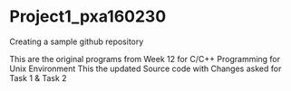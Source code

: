 # Project1_pxa160230
Creating a sample github repository 

This are the original programs from Week 12 for C/C++ Programming for Unix Environment
This the updated Source code with Changes asked for Task 1 & Task 2
